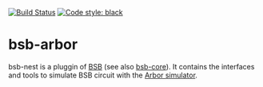 [![Build Status](https://github.com/dbbs-lab/bsb-arbor/actions/workflows/main.yml/badge.svg)](https://github.com/dbbs-lab/bsb-arbor/actions/workflows/main.yml)
[![Code style: black](https://img.shields.io/badge/code%20style-black-000000.svg)](https://github.com/psf/black)

# bsb-arbor

bsb-nest is a pluggin of [BSB](https://github.com/dbbs-lab/bsb) (see also 
[bsb-core](https://github.com/dbbs-lab/bsb-core)). 
It contains the interfaces and tools to simulate BSB circuit with the 
[Arbor simulator](https://arbor-sim.org/).
